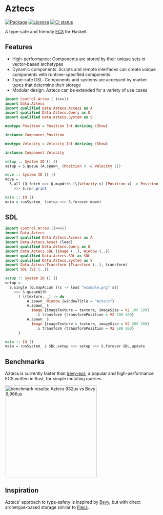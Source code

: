 # Aztecs

[![Package](https://img.shields.io/hackage/v/aztecs.svg)](https://hackage.haskell.org/package/aztecs)
[![License](https://img.shields.io/badge/license-BSD3-blue.svg)](https://github.com/matthunz/aztecs/blob/main/LICENSE)
[![CI status](https://github.com/matthunz/aztecs/actions/workflows/ci.yml/badge.svg)](https://github.com/matthunz/aztecs/actions)

A type-safe and friendly [ECS](https://en.wikipedia.org/wiki/Entity_component_system) for Haskell.

## Features

- High-performance: Components are stored by their unique sets in vector-based archetypes
- Dynamic components: Scripts and remote interfaces can create unique components with runtime-specified components
- Type-safe DSL: Components and systems are accessed by marker types that determine their storage
- Modular design: Aztecs can be extended for a variety of use cases

```hs
import Control.Arrow ( (>>>))
import Data.Aztecs
import qualified Data.Aztecs.Access as A
import qualified Data.Aztecs.Query as Q
import qualified Data.Aztecs.System as S

newtype Position = Position Int deriving (Show)

instance Component Position

newtype Velocity = Velocity Int deriving (Show)

instance Component Velocity

setup :: System IO () ()
setup = S.queue (A.spawn_ (Position 0 :& Velocity 1))

move :: System IO () ()
move =
  S.all (Q.fetch >>> Q.mapWith (\(Velocity v) (Position x) -> Position $ x + v))
    >>> S.run print

main :: IO ()
main = runSystem_ (setup >>> S.forever move)
```

## SDL
```hs
import Control.Arrow ((>>>))
import Data.Aztecs
import qualified Data.Aztecs.Access as A
import Data.Aztecs.Asset (load)
import qualified Data.Aztecs.Query as Q
import Data.Aztecs.SDL (Image (..), Window (..))
import qualified Data.Aztecs.SDL as SDL
import qualified Data.Aztecs.System as S
import Data.Aztecs.Transform (Transform (..), transform)
import SDL (V2 (..))

setup :: System IO () ()
setup =
  S.single (Q.mapAccum (\s -> load "example.png" s))
    >>> S.queueWith
      ( \(texture, _) -> do
          A.spawn_ Window {windowTitle = "Aztecs"}
          A.spawn_ $
            Image {imageTexture = texture, imageSize = V2 100 100}
              :& transform {transformPosition = V2 100 100}
          A.spawn_ $
            Image {imageTexture = texture, imageSize = V2 200 200}
              :& transform {transformPosition = V2 500 100}
      )

main :: IO ()
main = runSystem_ $ SDL.setup >>> setup >>> S.forever SDL.update
```

## Benchmarks

Aztecs is currently faster than [bevy-ecs](https://github.com/bevyengine/bevy/), a popular and high-performance ECS written in Rust, for simple mutating queries.

<img alt="benchmark results: Aztecs 932us vs Bevy 6,966us" width=300 src="https://github.com/user-attachments/assets/348c7539-0e7b-4429-9cc1-06e8a819156d" />

## Inspiration

Aztecs' approach to type-safety is inspired by [Bevy](https://github.com/bevyengine/bevy/),
but with direct archetype-based storage similar to [Flecs](https://github.com/SanderMertens/flecs).
